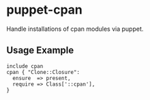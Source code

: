 puppet-cpan
===========

Handle installations of cpan modules via puppet.

Usage Example
-------------

    include cpan
    cpan { "Clone::Closure":
      ensure  => present,
      require => Class['::cpan'],
    }
